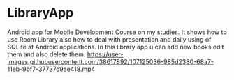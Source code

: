# LibraryApp
Android app for Mobile Development Course on my studies. It shows how to use Room Library also how to deal with presentation and daily using of SQLite at Android applications.
In this library app u can add new books edit them and also delete them.
https://user-images.githubusercontent.com/38617892/107125036-985d2380-68a7-11eb-9bf7-37737c9ae418.mp4
